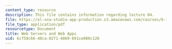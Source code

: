 ```yaml
---
content_type: resource
description: This file contains information regarding lecture 04.
file: https://ol-ocw-studio-app-production.s3.amazonaws.com/courses/6-170-software-studio-spring-2013/6cf50c6640ca02714069691ce080c120_MIT6_170S13_04-web-srvrs.pdf
file_type: application/pdf
resourcetype: Document
title: Web Servers and Web Apps
uid: 6cf50c66-40ca-0271-4069-691ce080c120
---
```

